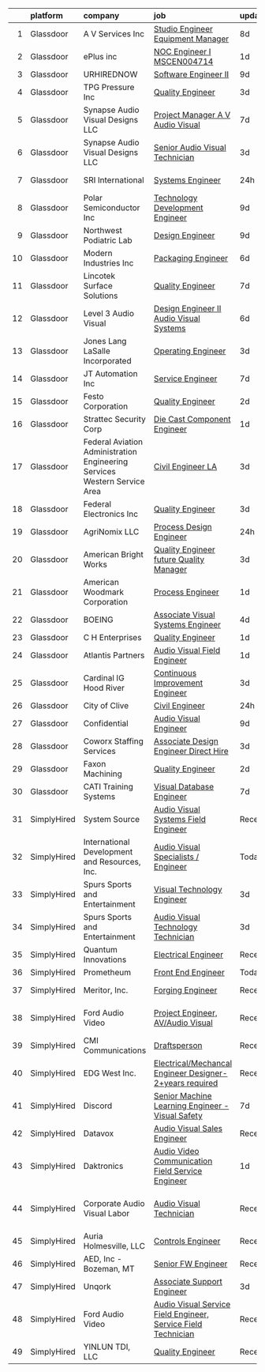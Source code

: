 

|    | platform    | company                                                                       | job                                                                                                                                                                                                                                                                                                                                                                                                                                                                                                                                                                                                                                                                                                                                                                                                                                                                                                                                                                                                                                                                                                                                                                                                                                                                                                                                                                                                                                  | update_time   | location                      |
|---:|:------------|:------------------------------------------------------------------------------|:-------------------------------------------------------------------------------------------------------------------------------------------------------------------------------------------------------------------------------------------------------------------------------------------------------------------------------------------------------------------------------------------------------------------------------------------------------------------------------------------------------------------------------------------------------------------------------------------------------------------------------------------------------------------------------------------------------------------------------------------------------------------------------------------------------------------------------------------------------------------------------------------------------------------------------------------------------------------------------------------------------------------------------------------------------------------------------------------------------------------------------------------------------------------------------------------------------------------------------------------------------------------------------------------------------------------------------------------------------------------------------------------------------------------------------------|:--------------|:------------------------------|
|  1 | Glassdoor   | A V Services Inc                                                              | [Studio Engineer Equipment Manager](https://www.glassdoor.com/partner/jobListing.htm?pos=129&ao=1110586&s=58&guid=00000182b4e820bfab405e38a58dbf89&src=GD_JOB_AD&t=SR&vt=w&ea=1&cs=1_8724ce7f&cb=1660892488348&jobListingId=1008064911930&cpc=10100C7693495614&jrtk=3-0-1gaqeg87fma7j801-1gaqeg884gagk800-fbe5a54e487c8eac--6NYlbfkN0D_KRozbKJx95I3LRYgbj09bqBDFeyQG4s8tCOB31p2DIxbIMiDrwfnv9ObUuzP3h0j_SP3zjDmZwHMaF8pPvxxdWncOVnGyE2dmFubkm9ZccFIOZDNkerGQbq6W2Wr6VyjRvKCpXhozGtzUiz1mCOzlmWz29PH5gN32alYUBZFeSVyXYDHLxvWx7kLPo7U3yWWj5vyM1BXRRXWW04UFH82gGG08f8XJonOIBNSutjSANQ9eDoKmmJEGPR2179v68Rn-ijdFpEKzs3FJvmLA2pS79cvOsttZX-W_bIKf3Ns47yWb0IFUveH4Ve8_0UzbXpfPZhW_SFAd3GsyYhkf_Jug9zjrINnr04YTHdofwpCVgWXH-FrdWpUr1jMQcfzhQ770001jcN_jRFuTNHHRz_-ToWwD0-VtsxoKxOTMCvjBPD4w6Aftrh4xuqMMJVT4TT5T_kxW9WYIWC2MQz1tpmHJeiNdaPUtj_js7-KAbplVikjPS3VaoZmQ9Y7fQdl8DAGigUCsXjRUNfC_1CcIf9z)                                                                                                                                                                                                                                                                                                                                                                                                                                                                                                                                         | 8d            | New York, NY                  |
|  2 | Glassdoor   | ePlus inc                                                                     | [NOC Engineer I   MSCEN004714](https://www.glassdoor.com/partner/jobListing.htm?pos=122&ao=1110586&s=58&guid=00000182b4e820bfab405e38a58dbf89&src=GD_JOB_AD&t=SR&vt=w&ea=1&cs=1_9fe44268&cb=1660892488348&jobListingId=1008076246503&cpc=C4A69CCDBB3B9599&jrtk=3-0-1gaqeg87fma7j801-1gaqeg884gagk800-fd98ddf9a8f1a63c--6NYlbfkN0B4q5ZfxtiYuHthRCrlNTaH3IgnRrb9iipLWN6eJD-7mZ_ik5fnnuNKhefJl6Hd363GjPDj_CEb3sEDGaoIJgy_z7r0lgoe4KsdFj0sQkxpDOOPmhqD-x9U-V-y4SmvquRwtMD220BNAkXz6HaFXBPoBR82CAxsj9nglIX60X3Ak_-_Z8djG--35hQ_NeoIvFnynmpMHPCWn5EWT10f33UhbONvoE_pcQ1H64rsMq_T-3guk-lYNvPIHm4zzNfi-fX8vUuovmL7M-62KKtRm4V5waduzFlvmM8hpDNUQcxxqBieqy7IjIg1HnUnu7KpxmK2NqveVt9-qMb8z5v67q-PyzuTiUefLzd4FmZu0pxDVj_-eNtFH8ItlIX1bWTqx7rYms8b098D_IIE6ncp4VX6crkEtKvH8XgzWFG_rEOZ1xZIR_s9tMeKcTkfuDdZ1zZMxvL1llUosBJ-RoSxwyisR45mf4XBgrxw1W0sjnxHs0ZQiV01SJNwmsbdGh7-GM8j-dHFwTsSkc6M4HLU_OORSjz4jNIdW3Y%3D)                                                                                                                                                                                                                                                                                                                                                                                                                                                                                                                                | 1d            | Remote                        |
|  3 | Glassdoor   | URHIREDNOW                                                                    | [Software Engineer II](https://www.glassdoor.com/partner/jobListing.htm?pos=107&ao=1110586&s=58&guid=00000182b4e820bfab405e38a58dbf89&src=GD_JOB_AD&t=SR&vt=w&ea=1&cs=1_e7e8f530&cb=1660892488346&jobListingId=1008063280627&cpc=D10975AEA81ACBCE&jrtk=3-0-1gaqeg87fma7j801-1gaqeg884gagk800-6fa7b9664b5ed798--6NYlbfkN0CdcVd3SDA1nO7RkKTAACmPV4xEt72Vls8LI2dqcgyOeK2nU-xXDuR12iGme0rWHcTjrGkaQ05RTif8ClA5JtGHiQhaWkGZqK-zaGbvSKcwcCMsYyw0hW1Wo235aNEHfe2FAvJ-fU54U3mHHtTQ1r5ORDYcZO4CI4ujmZ0E72ltJ-94Hz8eSRppeEP97RO4rGeagR1m_8WguL5U1fNPPjowOwYFQqS8eNzNU_IcHl09hns4kZ25FfFFWGOXM_w9nQzvES8MLoZPS_qqiJ6Xso-zsJkHYDpdfp0GXSiDIeqsXzTQd__rowxOsi_RlHKGYwPl9AiYBWfe9ohCn-ug5_eHG6jc9cPzSZhz69XcIP8txZ375hZZ5x4VbO8zQgroi9KpGImRCsbN6PN0UoT2s9jxU2Cn3JSyFLgQ_dYCyaOk7tm71eLxwRA1xNzodIYqZ3eOuJI8oOHdjvRMbTI2btPqWFQFqJuc_mNBQ6Ez7zPBMEBguWXPSimmp4M9wqZhqUy_6Dlj974TLQ%3D%3D)                                                                                                                                                                                                                                                                                                                                                                                                                                                                                                                                                          | 9d            | Franklin, TN                  |
|  4 | Glassdoor   | TPG Pressure Inc                                                              | [Quality Engineer](https://www.glassdoor.com/partner/jobListing.htm?pos=111&ao=1110586&s=58&guid=00000182b4e820bfab405e38a58dbf89&src=GD_JOB_AD&t=SR&vt=w&cs=1_afda68c6&cb=1660892488346&jobListingId=1008072507858&cpc=CAD87743A14A8386&jrtk=3-0-1gaqeg87fma7j801-1gaqeg884gagk800-8e08c27c2d058896--6NYlbfkN0AMxWXwlieGItZRIW2zbFeBbnVidas7pE2DpHsABYp7msUid8vxVN_A8QeLJt2YMoJ4IzowsG5RUnc4JBiYk_EzyWibBYa6-PE6mKgL_lqx7JWVRvscMmV8yR8F9UPHeKg0q_VCc3XcvLCTBlDngnhT2Hbkx40n85P0wS0TPHIujgL5okpiT8aoq_RPaAbpVBpcUXxx2ITwS4BOvAtkwN29F-M4sR_RSp9wYP5DS0DxSyFZ5hGR3hbWmNOyNtdGqJWearatIVEFhACPBcz3NzgHBSbc2amlhf9FlqNnl4dt-YaxX5GECVzawrv7k0CbXYpXZcz5wZcsI_-3n4KuX9Ck6woDR3GPB-Ji2mMVwUKcH0OSJGfmXLNJukM_sKuFRfphY_Dhn6NpRJBNEop_EdQOdCOFEmI2zMgFKb6AJST3XRUgFjo46m_nRfj8Oqj5xrQYpd_fK4U5nPheO9rY1G_b8Ty48MjIIL-UM76a1pqwwEYEx-OvB6HfVXskyhJCPgpaKrbD7syQ-w%3D%3D)                                                                                                                                                                                                                                                                                                                                                                                                                                                                                                                                                                   | 3d            | Sale Creek, TN                |
|  5 | Glassdoor   | Synapse Audio Visual Designs  LLC                                             | [Project Manager  A V  Audio Visual](https://www.glassdoor.com/partner/jobListing.htm?pos=119&ao=1110586&s=58&guid=00000182b4e820bfab405e38a58dbf89&src=GD_JOB_AD&t=SR&vt=w&ea=1&cs=1_c52974e0&cb=1660892488348&jobListingId=1008067013273&cpc=241359978B7FCDEB&jrtk=3-0-1gaqeg87fma7j801-1gaqeg884gagk800-08b45f194dc55a25--6NYlbfkN0BvVH7YRBn63ankjIftxuOxUaXFFTtHpTprNLzbOgfEaxRdVNZLRBDzZTn3y1b2Fjo_0ejJcKitNMRDtJcN5KsV02A0O0ljFQdwNrcz7D16OT1P9oPCZ5Qul8ov1_2AlkVzDAJ0yz_zD7WR5qpIcN5Bdy2eQJviH6WIPC9pNcVzKCx1M4bo-LAOLpJAT-SNijFwCTK_HhtSG8w2niL8fFfF-f2COyY3AzFQbyPm9tNhoFS5i6B9c5nfkmJ_6CR9xfRioXN49A3-vkQAjJ6oeHUEPGHyTQ0vFajD3wjx6m9vAffGsGjM3Y3jJRfu4TICFjk0h5wKpu0Gvqpecm3BkPF2hCsOgE6jXACQv6sQzT-sY_a0UVPDbGPONDqa3VkBpKIbj-Qo7HYFyZ6cMhYQ3bZ5MhbwTrn3DomqGX1pc6wq1ceKWiv23AsL0z5_1wgeyxKQWrFZbvwvYcglNhOSMAiVXXtWw3H5P4qR6dfcxYgPQONpat9RfNPXBBHOyj-wwZjO5u2QWQpJmw%3D%3D)                                                                                                                                                                                                                                                                                                                                                                                                                                                                                                                                            | 7d            | Paramus, NJ                   |
|  6 | Glassdoor   | Synapse Audio Visual Designs  LLC                                             | [Senior Audio Visual Technician](https://www.glassdoor.com/partner/jobListing.htm?pos=116&ao=1110586&s=58&guid=00000182b4e820bfab405e38a58dbf89&src=GD_JOB_AD&t=SR&vt=w&ea=1&cs=1_1e8c8b39&cb=1660892488347&jobListingId=1008071712989&cpc=FCED461B507F18C4&jrtk=3-0-1gaqeg87fma7j801-1gaqeg884gagk800-339679ee02cf3ed8--6NYlbfkN0CNayYzF1mBaI40OgT78t3Q2d9IxlwDzhsYR4HK7epYUYZQQ63_v0ZtjYH2GuJfKXErfIiK6j0viUB7sIS8xTLZ9J_9sWNQVP_P4UvTZBh2BSbuftf-y8LJ0VIZfPAOO5K6gT6PvaF9U3Xa4ZomYxiPkQHDzQFthGBnRqsQbQfoS812xuz4yCRHDAHyoo2KOYJ6Wi_oQYeq9M3rJmSzz7QQbEkYg2l20l_pHPeUgYsEE00IeE2hBisV4e5YSDlC_Iglr0hAqlyca-lOtPNjLLXDiJSkSFYl_VnUsnfPXaBqMTxGxHpDLAhKzrJfoLLGEPATsQDdFvNC9Iy1oZ5p0h-XWWzVmw6kLjVqg4i5TeWOjFsiKJzXF-XnsQ0BgXS5ljyk_qdS5ih-V6aCJUOPv3pzVt4TnuhkqVZm8dJqwBi8WUGuaR2K2Kbfc_wCUwwLtM2qIXHey6UfKcxEmbmmAn51g-5VWrLzzp2lSGGF6oUBjqMq-o4Pvycl0gx9vQ5-HygiPRGT8Ieo8A%3D%3D)                                                                                                                                                                                                                                                                                                                                                                                                                                                                                                                                                | 3d            | Paramus, NJ                   |
|  7 | Glassdoor   | SRI International                                                             | [Systems Engineer](https://www.glassdoor.com/partner/jobListing.htm?pos=121&ao=1110586&s=58&guid=00000182b4e820bfab405e38a58dbf89&src=GD_JOB_AD&t=SR&vt=w&ea=1&cs=1_126ac054&cb=1660892488348&jobListingId=1008078899541&cpc=A30768B7258D0A01&jrtk=3-0-1gaqeg87fma7j801-1gaqeg884gagk800-de527a96fd6abc40--6NYlbfkN0CkuyCN-T9irRPukZ48N-5zsd4FB6IpYvyP4Eic0f_9eJIl9-wisr82SJOT9aBNkvfjrzphh5OxL-wUKNLqqVhY8HD8xXEYvrgbkvjsPYbYY-LuVk8t_Ot2Yio1QehzQvbuP4cGhtY4daCf7wnSiQ1F_ZDyOxDTgLkcy7ZOY5I6s85uIkVcjMh9qz8Estkf8S0ORaHHS2HeukANk6K3z_JKKcUuzU9GPH1y05ZbWPtaxX5em5b8q0EcArPouEiG-DizDZUUWiNom3s16YeuouBinglk8S2s2Hr4jyidOAjbZzHF9m8KLQI1-lHGmKbEA1xY29p0lFusMwBdn0ephKCU2Bp7Bv-mtNEiDOLOijbagbz6Nn47vUkAke2hO_evT2VUULA5dKzrMNuedmTO91aJVYYtDGvHHqVMhki6VnditzvdIAJ4IqgxvvHrQELQKO1l0M7nBm6_-ypih0cepgfs1aRPp4EqGLY4eYdYki7Z5a71T4F2VWwJcK4QocVRiEedZHf7CGnkRQ%3D%3D)                                                                                                                                                                                                                                                                                                                                                                                                                                                                                                                                                              | 24h           | Lexington Park, MD            |
|  8 | Glassdoor   | Polar Semiconductor Inc                                                       | [Technology Development Engineer](https://www.glassdoor.com/partner/jobListing.htm?pos=104&ao=1110586&s=58&guid=00000182b4e820bfab405e38a58dbf89&src=GD_JOB_AD&t=SR&vt=w&ea=1&cs=1_0a7d85a7&cb=1660892488345&jobListingId=1008063284182&cpc=66508034EDD7BE3F&jrtk=3-0-1gaqeg87fma7j801-1gaqeg884gagk800-4764e84d6c8fc45c--6NYlbfkN0Bo_CM2a8GgFIiw_-9fb5ug3xmG_MFCzpxBl7ntROtVZY8vaamdbhFs8s_OjFfABIFhZuL5qVjFal-sQO8su-4itgm9Kd52jzLdimVipxEJMh2c-KX-5UXpk15APe1qggQCR4jP3_PC-PUfMVbZy1VDhkmSagC2nxRDHVH6E0xr9qPZFVk9geIkFwadu1ZJRN7bWknd91FBOlSs6semfoxCFhgin7RJFC0yqGTteDqWKJ8F15N0gi3eAqRBc-zxvfkeKOsuk_zr0BLXJfyfGwowdNbRRNLYRy-t2KzxzKG5O1tgrGvbMtbsI7UntF4eke-KKuhJQIaSzYJDTNEmeItyaIJXJYGgJtHFgkGNW0IzAY_QlSsxgBjMUSh1k_IBXOfrcwAz9N2ruMhtYvsrZh43DcCt9Qtd7_aLc-K0R-8Abp5HTiVT4meLrey8Wybb8yltGNQ4GDvylpU0rv2v4wCMLXcykSwQgKXIPZz-8WMr55WXDYw6dRVLzjX_p0yDa2zna18EYgmtbO4kVl8HUknMe6Y5jLmvNBM%3D)                                                                                                                                                                                                                                                                                                                                                                                                                                                                                                                             | 9d            | Minneapolis, MN               |
|  9 | Glassdoor   | Northwest Podiatric Lab                                                       | [Design Engineer](https://www.glassdoor.com/partner/jobListing.htm?pos=106&ao=1110586&s=58&guid=00000182b4e820bfab405e38a58dbf89&src=GD_JOB_AD&t=SR&vt=w&ea=1&cs=1_d95ef7b3&cb=1660892488345&jobListingId=1008063443046&cpc=9EC17A4D95E4A780&jrtk=3-0-1gaqeg87fma7j801-1gaqeg884gagk800-04362814754dee88--6NYlbfkN0Cp_WSJKd_Pz82imZmURPbhd3kYBsiZi4lpMLOH6vOlLAKJpnSowWtv0FvHIkn61Iq-8AIft9n9JLCAHMQUEl05kWPBNzwz54vKYAMrIFOAGUHFY1K7VixrgJgSiugtizU-qkR66TQ9IDF7h601bULaw2bC8DRarYl39owkoA49gDIgsonC4Mc5NVgAF5gKlCS9DduvNy7YIPPgMYzoChNwbKhbjGXFDfTQoOnxSp96YyvEmWto2wSVYyZ7DA5NZ6c4Q_gGiCxJays4iGMkHGydQfgatkz4imXroBvq-NZd6DcL6WIcUKAkArqMEm9nV2AKWjJiL_Z2YrPBvnrtYGn3Pv03IWDRUKEuzbOwm5iiYutaa4cfmEKsqcNroDyGxfXZKyzYTyXrNXckKwY7yoYb4OtYrKQXIKZh0JfzBDKLsMLTXWisp3yEMJMzQuSOFs5Yv6DcmYOFC3YTZUjYMc5jmSBTlXbKY5pn-m5ojujoLRemlK7_7KNB8zhX0YGKcaQ%3D)                                                                                                                                                                                                                                                                                                                                                                                                                                                                                                                                                                             | 9d            | Blaine, WA                    |
| 10 | Glassdoor   | Modern Industries Inc                                                         | [Packaging Engineer](https://www.glassdoor.com/partner/jobListing.htm?pos=124&ao=1110586&s=58&guid=00000182b4e820bfab405e38a58dbf89&src=GD_JOB_AD&t=SR&vt=w&ea=1&cs=1_08528f9c&cb=1660892488348&jobListingId=1008068659077&cpc=0FDC0B3BE6F17F6B&jrtk=3-0-1gaqeg87fma7j801-1gaqeg884gagk800-624b5f5e6e1bf73c--6NYlbfkN0Bi-g4OEguhQEx4pjzkmulzkFDPdVMQm6g82nLRMcVRUMnZUr0y5XvhwFIX3LOHuZ_ZrA6GfNpjWx_q_rR7In49I96tZK4KFyvHvO8fbafpV9WA700LVEnUIgq4yjBbL0l3jIqDNYL0SC0rZ3uYa7muQ9RXhcAP2KAi9zd9F1nC3TCOvih8Y0e7Peh1oC04KFnj7ii-vcMfyzrwDl_cgGh5a9zDtxCoqy8xP2I9vzhU1rtfNxWCGIAPliSazeQSIABLbBS0yG7pwn645ijEOINZzz3r-g1TfVecJtFyE4wwN8aCDhbGxya7P0ESHZUP6YswfENPw4gdkkpFu3qOjEcfXLMvZqFuv5Yl2YRRH4ZXmHhXiO7gBhhGci1OhTS1WiPgNjTr9PL0TPP4k4NLpKY5EtUgyQTBaqj6Y_Mrq7DRFNjZokDfZbF7sKNCDjuAwwKZ8YUlRoVqstJgGMwJAF8pOSpJJddS3LOS4DrSKUVB7h1duwld76sRI3Yk38G-_OY%3D)                                                                                                                                                                                                                                                                                                                                                                                                                                                                                                                                                                          | 6d            | Tempe, AZ                     |
| 11 | Glassdoor   | Lincotek Surface Solutions                                                    | [Quality Engineer](https://www.glassdoor.com/partner/jobListing.htm?pos=114&ao=1110586&s=58&guid=00000182b4e820bfab405e38a58dbf89&src=GD_JOB_AD&t=SR&vt=w&ea=1&cs=1_9e5d25b9&cb=1660892488347&jobListingId=1008066826821&cpc=00FABF34592715B2&jrtk=3-0-1gaqeg87fma7j801-1gaqeg884gagk800-fc6a9b0c8365a897--6NYlbfkN0AZiaPZyccuKjlre0e0RaBFeO48J0QExrO5hcuLctOVaPe6Glnh5giS9sKYnVrGkRD3myql3Uzd4aamXfZCzWG8_worh7-PVomdrJBlQqRG85s0s1KwsklJHrjG6aqxzsMugFYPPiJvZbpXo83h1abJb8xR6eAD5iK5wfI6yn9hYh6oYoUR6EiQIx_VwXf51JYlwt2P0f2IoJEamaFWxB8VniHgbqoyYDusSvy_TXDyyeu_rR1v1SEJrF4prtajoc3LP-zyOhfMxHIYKPlMZumgfyXYJDbMMR3t8VeDf3uQh-Xej2JDvP2uo4ertYNYRUr1RFy-hj9vSrtfV6wMDHAW6svSwWb7za0xRHNHVPXL5nrMs-gtlwCFif0Daetowty0a8q9YJJE6VEu1bv4Sc02DtH9I6gkZjUP85bV9BuxqpjhiSMgYb7j_hSPJnut71JMY5WfPvXIMDLcW39VPVHOYDr6zgBcX8wc7syszP2974iabLeiR53dfpAx1r-8o-M%3D)                                                                                                                                                                                                                                                                                                                                                                                                                                                                                                                                                                            | 7d            | Hickory, NC                   |
| 12 | Glassdoor   | Level 3 Audio Visual                                                          | [Design Engineer II   Audio Visual Systems](https://www.glassdoor.com/partner/jobListing.htm?pos=115&ao=1110586&s=58&guid=00000182b4e820bfab405e38a58dbf89&src=GD_JOB_AD&t=SR&vt=w&ea=1&cs=1_f76bd3a4&cb=1660892488347&jobListingId=1008069047208&cpc=3048954C0A0E4D25&jrtk=3-0-1gaqeg87fma7j801-1gaqeg884gagk800-781ca349ad2a9f73--6NYlbfkN0AW7tBwzAAiykav2DBQ48JMifWGqgFaehQWNyOlPVTGHZlzHOvRejY1O4b2ElWucUqx83Isvg56U3tAhaAPZm9n73UZvz0FtN3UR_8x7aPqQNameQQb20zWpfT11O2b8gBY7nzEca7afl2UDKABExua-WRLcxA0Qyu7FpXT21kNXTpQbeel8kJB642j7JkaAZjir4w2zQGgWb1UfxhXgof-MCQefVZ1Z39RU7KK1dWAE9Ef0a6iAHHJ5x5UWxDt4isabFehvEfweLtLknEuIxOFxF33qshBxhmy_ziWvMGipem3TVWh_2DRoCF4iXntPn4WxNV2N97uqzKkp88FEtf-4s0fkTOKgWajVC-x7hO6-m7_N8ewgdIoSyO1GYuCgrUe82MhwvzisJIX9QDyEJnXWsGwzkInyZn6GoBNKFFvFu2qjh0bLZxlDGc7rrDDaL6fymhm7x6U35Nthw3RsKWZJiaZEiXf2HqKep8f1E_ZYgoWp-7WSAejvbQO9CnetDk1h7vXLU9a6Yf6SffDI-OziRQj-bYfKcA%3D)                                                                                                                                                                                                                                                                                                                                                                                                                                                                                                                   | 6d            | Remote                        |
| 13 | Glassdoor   | Jones Lang LaSalle Incorporated                                               | [Operating Engineer](https://www.glassdoor.com/partner/jobListing.htm?pos=127&ao=1110586&s=58&guid=00000182b4e820bfab405e38a58dbf89&src=GD_JOB_AD&t=SR&vt=w&cs=1_92c16f34&cb=1660892488348&jobListingId=1008072063980&cpc=0F2A8D282FF2E7FC&jrtk=3-0-1gaqeg87fma7j801-1gaqeg884gagk800-65c89e8c7ae5b90b--6NYlbfkN0AF8RKiPy0n1W7-MzpTVGUZa5Fm3o5kmDd1cU_J0wibwfPLiIsSXlJV7Or-Mm-62aZDaZrYj9ILZVeiBsEQ8p37vuLdKWNrA2OYriA7xUWhOHx8M-i9xft-smZwBxr_GZ-1mEci3xweotdF7xJuu8YgRI4dssmDlTve9eOhz0tcCKOWjOudcjnM-cfYjanTHSFOekaHTuWQUe8W_P785VUw3rPs_IQgmHxwzjExn0NVBwZtd17Rn8rsNA2AMOqiFO-bTWPEbmnj_jlRwiKdMXF9nl0dxie4xWFAwPLloyxezTdZsfyws0Zsq-JBuVI3SXK68GmYuhGgcsm9tYrODfxEPSx3PxbUgnQl83Yl9pOS_fiNMoLe-tuf3QLT0rE4rZgj8OXqU9sKg9d6jrPtmooHPYQkg-SLgXPa_87UFyj9U20K4WEqdPvsGnV8sw9ouaoetAL-Kevi0LKdOf8X07MEOTHkfEUQoNmwcPAQNyim2FDN7jDpKFSGODlYRzKBcr4%3D)                                                                                                                                                                                                                                                                                                                                                                                                                                                                                                                                                                               | 3d            | Salt Lake City, UT            |
| 14 | Glassdoor   | JT Automation Inc                                                             | [Service Engineer](https://www.glassdoor.com/partner/jobListing.htm?pos=108&ao=1110586&s=58&guid=00000182b4e820bfab405e38a58dbf89&src=GD_JOB_AD&t=SR&vt=w&ea=1&cs=1_8d78c3b1&cb=1660892488346&jobListingId=1008067312936&cpc=7ECF4D8B6A480CA4&jrtk=3-0-1gaqeg87fma7j801-1gaqeg884gagk800-22fd529c63251e57--6NYlbfkN0DxhW41-ceB2cimtfROFORvmhD80qO43iP85BvAwibNKmDx_iHVbM1WQyQ0MWpl0onKbRF7DTo7TPSNOaODp9vpWWip1Gf07MEe8tWX7DaAo4NyY5QJdacNOg-aHwkT4PDHl7pPtnGxjjszC7jjHtoP_7QvSyhwDAv8bJMcBXdkZMuKZtdLE6jFiB1zbr5__tdE_xgfto7R_FDum6wCVANEiS-ipuMIjaKigr3alx2HgfJmqIUPp9d2bzHwYkhO5VCvzIXlhmWGn--9sST-We88kvftzTnFx7FAyUwgSEuS3YVrHmCV2WEyK7amRlTTv88ko1kEKXNxC8koDh8Iu0mn1mzqpCQqOQzs5baFT5NpkCnDMYlXmQjUTfplDmiT_g2tXhaxeV-MyQo5lGEQrgsprmp3i-nYEbWse45Ko78ZPq77BYH312JUr51AmQVGlypAfYjjtx-yrOSM2hy1o7VLErTIlf7Ov-mgp4RHoJuQRobNi1B7ihCk4HW8tRQNE4Hcal2pIUiOhw%3D%3D)                                                                                                                                                                                                                                                                                                                                                                                                                                                                                                                                                              | 7d            | East Granby, CT               |
| 15 | Glassdoor   | Festo Corporation                                                             | [Quality Engineer](https://www.glassdoor.com/partner/jobListing.htm?pos=117&ao=1110586&s=58&guid=00000182b4e820bfab405e38a58dbf89&src=GD_JOB_AD&t=SR&vt=w&ea=1&cs=1_15fbfe2a&cb=1660892488347&jobListingId=1008074902314&cpc=3F1CFC387BF86D6F&jrtk=3-0-1gaqeg87fma7j801-1gaqeg884gagk800-2325ece01744f803--6NYlbfkN0CPDdtPpl5K3nEl803mTzIoVFfZJLZHB71ijjJAfcgDTkNFr3FAl4JY__VLD3W-AZz7AONU955vLPNPFJ1ibraEz7Zj4IQdfcIuYR6nM5DoqYc179pPpj_niAHmfCQhqCA4e7eFn87XS7MQGphL3w-EcHfHncyir2YExDEwokBGo5PRd8qVnjgNcxsFmZwX7XUM-yl3wqd5VcEfaGAHV3QBzpfNJFIdQMcNIkZgX8Y-RNx4VIF64cC_WmSJYri-9jpQSRxSjvDKEa-cYa7xjfT3aumsHxccOcbaDnhY0qVR1-FJA6aKScOEx129BtWDbhASiKw9DUOpMCeDooH7AWYmc7qmBZiOgK6C3_3kPPD5YXV91buigAE3W-hs8gOqjtriSlXnF-lWJKOLT5V3TjBPlBY7uksPWRIcADQ9Io-RygC1rix22U3mUPUyvBcQV2L8t_R43iuri8F46GvsUzQobbT_4WxPzFcTEeT4BN27mcimndjL3teAKO9tayP-Ciw%3D)                                                                                                                                                                                                                                                                                                                                                                                                                                                                                                                                                                            | 2d            | Mason, OH                     |
| 16 | Glassdoor   | Strattec Security Corp                                                        | [Die Cast Component Engineer](https://www.glassdoor.com/partner/jobListing.htm?pos=103&ao=1110586&s=58&guid=00000182b4e820bfab405e38a58dbf89&src=GD_JOB_AD&t=SR&vt=w&cs=1_5010dbc6&cb=1660892488345&jobListingId=1008076720333&cpc=A70872F70D36CCCB&jrtk=3-0-1gaqeg87fma7j801-1gaqeg884gagk800-a1077e61b9ca1e8c--6NYlbfkN0Bpg5M9mZyM26d59-GXiP7DJhNLXR6a4-qmsbjvoSu45INWT6CIy6JHlxvN9yrxdTZWGzdxY7K6ti1h2NYKp8x4ZE7QSoRc-04yW7UzIWonsIUC8lb2PHiNXruFZejL-fvHcpZZpjWDRJtGpVjcgiqOp9UXWd8tZJ66JIFR4mylMkLyZpkxe_mrSzQ8U2yFcIKPlLAzKfkcSo0ZziiOCFd-cE8xW7ABsYTVK6-oFNxZE5U3r7WTQN8Lpm_zDXhg88S0uGW4TUMMVrTwhz2ZpU3K1n_QD2YapMh4B-LxdcQTb7HI-1nqREMFyaEguU8ezhkW2judN6ZCkmwouaLurhEdhG3uWYQxPw1pKMqlYQSxVYkWBgopxzZaEndHrhWqcpCfN2PyVgfOOQysOmZMQBh7J2pugRXOtAsvB31Sh2eQmeQRDD6kq6ynzxoky_B7foGceOeajoHTxcggKlOE4Kn5f5SXJX9KaaIN3lkvgwhYfQ%3D%3D)                                                                                                                                                                                                                                                                                                                                                                                                                                                                                                                                                                                        | 1d            | Milwaukee, WI                 |
| 17 | Glassdoor   | Federal Aviation Administration   Engineering Services   Western Service Area | [Civil Engineer   LA](https://www.glassdoor.com/partner/jobListing.htm?pos=118&ao=1110586&s=58&guid=00000182b4e820bfab405e38a58dbf89&src=GD_JOB_AD&t=SR&vt=w&ea=1&cs=1_0bb83c38&cb=1660892488347&jobListingId=1008072075909&cpc=7B914D47B0B0E7B2&jrtk=3-0-1gaqeg87fma7j801-1gaqeg884gagk800-0f0022b386903adb--6NYlbfkN0Cf4QMp5QnA7vLQX9DgKp4yYzFEcwsJKzQU3XxC6wNHIs8GB8OMixY-2zAXY37XROja5HD53f7LfsvDDRgN_xJWq6xbk-DrYeeewd7KBVF_7E6zN8rrawB0WqC_Sb-nCyzdoxCLW5fkcoxQnWquu_iTcnw8FsonEx_wohtb8h9-DRMCm-128R2lQTAbByZvcncFkL1SzEfCSdSQdqgZbgPT7a15w2wOvn54WUJ8ZV9oKzqHAZiEqgvibOZWsO3PJ0rl2tpINXckvPuZmXX4aNy4XTZ1FlMEyWE3BzZVxhP2xan8cBQEbP_KVM_q3oSSTy_525OzQKXNh6SVMbq3J2_kzV0GcIlWuCk3gKx3qvzVo58aL7Z64cbDe3wIyYxC4tn7j8jPipFF-kgCLm4Hscxx4OLPoGEi1I_CVXY7o6iA5XO_RTYAUnWwHDwRg5cyqcSTnEf7qDwaYalZdc8bShaq-C89QHYh2g92X4GyuRmqbcxBJRRqjx2LJ_h9ZLv7nhX2q5KuOWiWag%3D%3D)                                                                                                                                                                                                                                                                                                                                                                                                                                                                                                                                                           | 3d            | El Segundo, CA                |
| 18 | Glassdoor   | Federal Electronics Inc                                                       | [Quality Engineer](https://www.glassdoor.com/partner/jobListing.htm?pos=110&ao=1110586&s=58&guid=00000182b4e820bfab405e38a58dbf89&src=GD_JOB_AD&t=SR&vt=w&ea=1&cs=1_03b2761b&cb=1660892488346&jobListingId=1008072019310&cpc=E9F6AC5D3127F5AC&jrtk=3-0-1gaqeg87fma7j801-1gaqeg884gagk800-99189bd1fc326a27--6NYlbfkN0Bv3BuL00Aja02zm0NlI7plnb7xiM5-KTG_Rv5MJh2SO4sJOff6u-G1iBRgjuTWpvTIf-nYzudRdG9s5oz6Y4uZGfn8RYQT-xnzMQ4WSzRt_PoqMzPu480FFubOALvAMNVhqlrc7BB1ZkAzVl0d0ZtfNBimw5yV6VxAhVCUu90sJsuITQnM55iLlrdQTGYxg9vW2IJZ8m3Pd0lVc4kIt3eS5bkUD6nQ4IXT2TyyG81G2-aSrGUwPgVJOuPVoeDGbCGeIUhR0Un1iNoFSM92dZqcg6aHS_4EtTHQlYZF2_4Pji28VnbMpyvGJeU3NyeJ_P4ySv2mi3rFsXoWlBNCik-et9XIzZ15mCzE1ln5CKPk3X3CFlVwrWSt9I4AUWFE-D7-7hI3p33IJ7pPSA9xRpl4vjS4q10V141dtoCb1m2Wq2bcVonK99mF7BhxDT9XLda5-KFHuMcyr11exvBEyObpZXkQKayub8g1-5771D9Pc1gqETavETYDf2JES4YCIj8tNKCFD79ri1_xYs7HbrH6)                                                                                                                                                                                                                                                                                                                                                                                                                                                                                                                                                          | 3d            | Cranston, RI                  |
| 19 | Glassdoor   | AgriNomix LLC                                                                 | [Process Design Engineer](https://www.glassdoor.com/partner/jobListing.htm?pos=101&ao=1110586&s=58&guid=00000182b4e820bfab405e38a58dbf89&src=GD_JOB_AD&t=SR&vt=w&cs=1_47394261&cb=1660892488344&jobListingId=1008078808401&cpc=B944CF1099DFD538&jrtk=3-0-1gaqeg87fma7j801-1gaqeg884gagk800-61b765da1d0de3c2--6NYlbfkN0BbfS3q6rmzyQ7giGsy1ev7cLtp_7B-0FTWWy1vTTGPGcJI6RKdTJC3s9Lx4Ysm-aEqjB1HyHIZd1bzU4Io_hA_t7RIZkR5LveTetkC4s4TFREHRH7zrJQ5c5AOS53k4VdD8cO00m8kkTSrfv2KOG07JNkC8hQDojR6ciU-7RmCSvkF2ysM9QKTIQqz2-AAU_tma0143E987J5JMvXNRhPvIwWOqGsAOZoyAEaxjYgpbKE8JrGB8B_TvlFqppWUaZuGOLf08793xlEpth0YiTc-2HoATNRjQXNLiSsvoHsA06t_xOg-wfOEGXkbXnJw8R2f0hOHvxAceWVi0UQnmSmvinvieyYlDV6vY4QsHp3bD57jjg44d-EbA1N_gJR_QHdM1E1ewJoyY--5lLHKNwMrBoiduTqnPugiifz85achc0yc7nU-bkYdapmwUYNA6BApmvX3V57ZKVyaB5CTXfABZppk07oqB_kYynzGzPWPlfz9DpXSvUcqHKBi3NcLBPjjkTqm1grl8ehTLcqW500lfVdxfO9sH9RbeuAJ9eYwsU-5STIAux1LjHuwjN8Dm_u-vmzvTn1AJyX-KQKmUDPiutCXz0zuZDzhLbfC3ga1lgqquXAvI0o8pqacgLeU9x8epDm_g5j8j0OZEq71nMjR1KN_wzO-Ht2Raxybprbg8P4JcPzYamq9)                                                                                                                                                                                                                                                                                                                                                                                        | 24h           | Remote                        |
| 20 | Glassdoor   | American Bright Works                                                         | [Quality Engineer  future Quality Manager](https://www.glassdoor.com/partner/jobListing.htm?pos=113&ao=1110586&s=58&guid=00000182b4e820bfab405e38a58dbf89&src=GD_JOB_AD&t=SR&vt=w&ea=1&cs=1_1a2b21a0&cb=1660892488347&jobListingId=1008071746752&cpc=84F6272240D5A0B4&jrtk=3-0-1gaqeg87fma7j801-1gaqeg884gagk800-3d80742f06d796d4--6NYlbfkN0AK4erm9FiBTUtKbitVt1-RDys1DJn-sRNcUXjOBlTVwy9CI-geJptGnEV6Zb9jIg4JPQJvKZi2GooKyrlWq6ZM7SSLc1N21Qy9Z8kjaskZPNLFftLLgPCH230XG1n7ce5U5E9avoLZXqq6OOSqGD2d_wdlk_jZp_V_5O3Foggiv7BZERwWb0e7hf4GNghJWqqPKB6iM5GPM1H57tZxAb3034XQW1z682D9xYZ8xf-aMAkRzBOddp4kSUd-2fh0CDLEH23cJ9B6nYNi1SVUa2GQ5JHYn5uRzltM1dzRC66U4ONwjs7VLfpYWhAU22wHieo4ynX231f2F55E7nQuTHNyuq1NuIlw7bVWQmQkmtgFOZ3DaEOanHuPdvrkpaqY8poJ-eC7VUBYIvt8lLOHNWUAlNiMlxdUueRPMR6zdBR7JgNSa6Ehq-WBwYh7GvdNC6UDkqmqZhCv91Cs6e7pKXbLUz32BcuwgYcCpUVwkkLjQ8fxL9EL1EnvwuICnr1HsM-_mJcrLEV8nQ%3D%3D)                                                                                                                                                                                                                                                                                                                                                                                                                                                                                                                                      | 3d            | Minneapolis, MN               |
| 21 | Glassdoor   | American Woodmark Corporation                                                 | [Process Engineer](https://www.glassdoor.com/partner/jobListing.htm?pos=109&ao=1110586&s=58&guid=00000182b4e820bfab405e38a58dbf89&src=GD_JOB_AD&t=SR&vt=w&cs=1_a2a2a3ef&cb=1660892488345&jobListingId=1008076682857&cpc=70781223E8E5C7E8&jrtk=3-0-1gaqeg87fma7j801-1gaqeg884gagk800-2042bf3119bab7ce--6NYlbfkN0AxinIe1zPNoH3VKXNevsq2mMKYSjx4RpB6O0rvszMCuiPmVxyJgClQd9mZvrZDaSpKW-z0ZUgvt7LBHSGlQ0Gt5IhRcn9H4CmaNyn7QZpf901iUQ4kGvIjsG1selqK7memkT-RZ7q_SSGbJzFEu8s0tsUZS5UC20aJh14b8rlZFtN0TwtVG5TcQDnkxm28LoteHHwhmYV6Cnk6jHPnICoYVjJdfIHPlZ4_hPSOPGjCAMDahjHBlAlRpsgXhKP9rP03GsljhXUdjKnZdUm5FFULZFmDqVEUEKZZ3YCyq5fyr3gcbS_Ue5PZnf0pLKjjdL9TAmDMKZxF1B-MTkD-lYx1ub7x1rF3xsVuFVdaI1AiprheXBPJfovGvVHiSO7vaKBZEzWKl70vdIjccX_KU7MzoNsbL25tvUwa_tCAWVYP-Hht8xXnN6dXhpoiVIrLAwLJInlbHS4VCQxymUfzWjtT2ObTHN_TJqJkbNOTZMXRAuqp6XI8XQnTeoNLo3rUKSgBxNzi9ciRsijwSMMLkJOxKVC-9qdtUi31VnldHEZWVa2GzZZbwOyH)                                                                                                                                                                                                                                                                                                                                                                                                                                                                                                                               | 1d            | Riverside, CA                 |
| 22 | Glassdoor   | BOEING                                                                        | [Associate Visual Systems Engineer](https://www.glassdoor.com/partner/jobListing.htm?pos=126&ao=1110586&s=58&guid=00000182b4e820bfab405e38a58dbf89&src=GD_JOB_AD&t=SR&vt=w&cs=1_f88cd14d&cb=1660892488348&jobListingId=1008070805448&cpc=4B4B39186BDA197B&jrtk=3-0-1gaqeg87fma7j801-1gaqeg884gagk800-f8501946b4955a9d--6NYlbfkN0BddK4H-tsabPiX3BvkwhvbvP4OkLNzlRX6egXJy9Hb11ERhvpR4KXHN3-YJ1CHJCJr8Z9tx7Ze6U3WGdMnK_hcZ7hKNMSrrEK6BfXc7UhpMqG2CYL0RkJN3F1B7vZE_jluPs17POy8bYt6HOjTMt315paAZMQ0ZmWSrsnjZxpRMCJlbTd-jqHC5iJH5zDJhoW9GGRcCx8VX-1knhI9dJrK6-9Q5rVzVmrX0Mk5FbkRH_8oVTjmTf7j0lWB95fvRkIr4AdBti2u1Wp4wXCd_ajqvHw4jsP8qICrWprjIvfk6x3XSILu3PpMKOsOK1p6ixSAotoLTguu39qlyjS2nu2Dl2yOBKr2XBPlE1ZN-waS5YNbUOU5g2di5smqFgrn--eAptmralihPra2vRBZRb1AOlsYX9dbkT2qGouAhFEPteSyTXEq9BwwyVOVGH63J1Y%3D)                                                                                                                                                                                                                                                                                                                                                                                                                                                                                                                                                                                                                                | 4d            | Hazelwood, MO                 |
| 23 | Glassdoor   | C H Enterprises                                                               | [Quality Engineer](https://www.glassdoor.com/partner/jobListing.htm?pos=128&ao=1110586&s=58&guid=00000182b4e820bfab405e38a58dbf89&src=GD_JOB_AD&t=SR&vt=w&ea=1&cs=1_e75db403&cb=1660892488348&jobListingId=1008077066263&cpc=A8EA696C92E7776B&jrtk=3-0-1gaqeg87fma7j801-1gaqeg884gagk800-cae026254095e138--6NYlbfkN0DjxNqvh9YBmne7C3qD5TOFZ0RQ6fKTLI2v0trEpSbDKJtAZ0oTjoZI30XoZ1WlRlDTliFUk543P2-lVJYanREc3KmX_Zls7wu-pZ0_XsWd4gTf0e3Dkf3_21nMRZmXVqgiH4QDmUvt4aAtaCIbk4IXeBrmdx-cXEj8abIvVnzRvr9P_6XabhL_b-PYl7-u2R9foRnU1k-jY_UJ6dlDGwcTdOYcaR3nchK65OGzDdKZ2bn35jEGtq1m26NBiGyIG1afy6U_UNITrON_4jlRtJY4aKUZmzIifjrIne11iUirnpfGVPOF8f7AZdVuvAWUl0exl-UI3UUoOZcy-ovdMjijyA0yuJgO6Ock7CdWrepDqY8F4npv5TSLuQroPHVk7kAexQbF2DYrmKlGUqPMKbxCW0LcWTCxB8G6rPdRSsixorCKnrH5v6GkAUdGiRmRjbpWB8TVNFdfPa72bwNZoIWndzVJCaJMujK1sVLBYZiLuNGhfYKqTluhZUnpFuOyRoZUSU_8Eqh9mBOqmapXpoSl)                                                                                                                                                                                                                                                                                                                                                                                                                                                                                                                                                          | 1d            | Fremont, CA                   |
| 24 | Glassdoor   | Atlantis Partners                                                             | [Audio Visual Field Engineer](https://www.glassdoor.com/partner/jobListing.htm?pos=130&ao=1110586&s=58&guid=00000182b4e820bfab405e38a58dbf89&src=GD_JOB_AD&t=SR&vt=w&ea=1&cs=1_8225307c&cb=1660892488348&jobListingId=1008076133286&cpc=8A48E7D5890B96AC&jrtk=3-0-1gaqeg87fma7j801-1gaqeg884gagk800-66bd1b950bc82aa1--6NYlbfkN0Bzkuy17zoNwKMVjyusHhR7JNYo3SmelKzW8jp1Pa4Tk1PVhh3t18es5mok8nTCgR9oqDq1_fqJgyI2-HscKrYQJz36WiHNWTmDTjOlR_3zZbbuP4x6xZHL6U5Le1fYnswWIl0NLTuT1D2fjJ_OvuMCvMTiHGsjPz4m_4J4AHsn9K0-hp4Pt_khlH8rH_s5DPzmhsWzJ73k7qGnAv_giyGIh7cay3WXpapaS6fpOrpAGd7w7eIpt6Yx7ivnhXM4KHVVKE-8Pgdu08QPcRZBI2oFbRQqfMLict1AJK_V8Zy97ZE_5RVnZ6kvGZlMbBQ5_I9Wz-nAeDQAGansDAWq18zjp-IX_5_1ocKlm8bAb5tRiEJNZtGBctmPV_xRnW-NxD31qKyZ3EJab3qVUUOBuNtNGURDM-oTJZJgsU3Liv0tLhYC5TVfou4xMGQ4RWTX7EfllQETAs0kVyFF_Op7tvNcNNH0bt4OoaF59VH20dupyHL4tQmqjzeqOTsaT-xnqnW_Z85J4Ng_Gw%3D%3D)                                                                                                                                                                                                                                                                                                                                                                                                                                                                                                                                                   | 1d            | New York, NY                  |
| 25 | Glassdoor   | Cardinal IG Hood River                                                        | [Continuous Improvement Engineer](https://www.glassdoor.com/partner/jobListing.htm?pos=123&ao=1110586&s=58&guid=00000182b4e820bfab405e38a58dbf89&src=GD_JOB_AD&t=SR&vt=w&ea=1&cs=1_82e68b51&cb=1660892488348&jobListingId=1008072447016&cpc=8454459131F57D30&jrtk=3-0-1gaqeg87fma7j801-1gaqeg884gagk800-97adbacbdfde5c89--6NYlbfkN0B4k1WAtu3-Uv9cujZCtWfeH82mBugEoOESgBhe7AAu5YDQ8ItXDMDSENgg8Q_D83tjtfyr0mpdlRK7hIRY_9w6Cks_UEYt6Y1m3lIItjndsA791haQ7tkW65ukChP4iMOBSXWeforOl1a8QJz2YK7wS2I5pvAUgrZAP4Fsm3ZpyK__lpJJc0pBQABbnR8EQ3o17QJjbe5Ic4KSoaWNMvxtIw4NlNU8NhLk3XwThIjTN-70V2GPGhBJef7Asi9r1TeNfEEPQLZdWg1cLyWsuAsq_hmMAGVvhC0IPl096mQlu0ppAk_cqL4irg5uC2yvDpz_OEWYwDIlb-7-goAe9A9278Ll72vtKFhwMbzhG518F51dk_LJbG90yECvvcdoygiwQulSAbkcJRos3xMkxZXYDrsrQfLShUWnVVY2bblrBRCKH4tVVzYmlejfo3mQjNJfB8XhMzchN-UbJ0RWiDoJeIq9uPSwhpWd3dOZyD8dAr7dRqO9uSkjebm8BGntVWf2I5E8Q4OfS_J8hJcvHXbj)                                                                                                                                                                                                                                                                                                                                                                                                                                                                                                                                           | 3d            | Hood River, OR                |
| 26 | Glassdoor   | City of Clive                                                                 | [Civil Engineer](https://www.glassdoor.com/partner/jobListing.htm?pos=125&ao=1110586&s=58&guid=00000182b4e820bfab405e38a58dbf89&src=GD_JOB_AD&t=SR&vt=w&cs=1_48f29151&cb=1660892488348&jobListingId=1008078633268&cpc=601A4E6CD41B5281&jrtk=3-0-1gaqeg87fma7j801-1gaqeg884gagk800-96750780fcaafd84--6NYlbfkN0AC6SQMfAkHCondRquBNcE2ntt1snCy3fyoZRReqai0OfAOuHjC5-Oi9A-nP_0Wpqe0Em9wBvru07ZjjJedtmiIs8bmp7rQRAsFPxs_OGYsIegeHUIW2fmYdA3cVbV2JHMhCU2I5kEvXgmip5Qq9bnTHIfbqewCNwL3YZ8iTDRfxDwukPtUrZU8Z4l59XT7Ux7kQK9tGz4fHpJfs4uzytszQB6IRo__OgCThn1ZBbwGwWE8zaYzi1ez5a8lOa3vNTlHMNx4_FmJSGEi1f12GdeDjP7Tdzi1lno1bM1kWP0NF31xx__UB0A1NSn2ufdwzAR2F2tq6PbaNxQPtIpFWHLVbBZEfIhAAQml4bwh3o1B-obi-4E8PRvYmXuTyBmW16V8yd8zR_7RE5YDtyNtXn600G6MZxh9OwvYJAL2ywUNADB9xkEw-CLZtXW4GhfzMMQherqMo-W6Nk_GglIfnOt63_nA3YtMPEzfIHRrSKXC0UAPmnYK6VW1pQSWGH-CuL9wLrk-GZ3wHaityLPFAZ_1ky9_XFRSPQZktmv6CJzevzGL9CbvS94PaHXS88C0-evPVCqmlDSWfXTScijV8zXBV_YbMOw7K1fxpLQX6heWdbzQ58rxsT6si9N0F2tBmp0C8YyQ2TKxpP3tipzWJBXd6UFjgJ4wzMxaYB994yZ1S1jYhSLD7AoIxBZnrxPnvLmzDdPoVgtT6oJWUM2zMcr9x5vGvFBXth4eXpcpLDf6fbl3yDr20C--blDFUuGHvq-1flQdM-rwAehttQCI0aibpN7amDCBD9fupdKnJuKuL6ibWBH-polSLP8U6xo53Bw0PpuhTqLAuKFiLQVS04Ob2QdXpmbudCCl2bgo-gMffyjGXXMI-rGM6WK479TBPBpr1fAIjWZzrtMNkxqHhtKi__IcZXkEsNngNrj3XoJVo-K17o42dFdHEpQvTKeuXN98oeDwgc4-UmS9VHOlTOMR3cfN-VKmqo4H5gjZWEldLVTYIBOegAkF_khdLPyfEn0Zt0LloO9PMHe8DnkwmBumPYlgAoUmI9S1xeQjmw4nLREd-JYYU5xu) | 24h           | Clive, IA                     |
| 27 | Glassdoor   | Confidential                                                                  | [Audio Visual Engineer](https://www.glassdoor.com/partner/jobListing.htm?pos=120&ao=1110586&s=58&guid=00000182b4e820bfab405e38a58dbf89&src=GD_JOB_AD&t=SR&vt=w&ea=1&cs=1_3a8cb44f&cb=1660892488348&jobListingId=1008062904517&cpc=853DEF62E69EE75B&jrtk=3-0-1gaqeg87fma7j801-1gaqeg884gagk800-567ee4c891d83892--6NYlbfkN0CTwpytB5Ic6mepsrR0uM7Ax_C_brT6KwyC_6t4WJjhhEjd3-JudE3j_3VW-g3VyGsf3u9J_-qKVqAJ1BUVF6eOGcmk6PFZBYLLP2H8rzXXkmr-S8E3Mh0mhvQpPcEgsVMADoucsk0XILv5_axv6OeP1iL8_7eFpOj_jcwlIaDfVFHP0-DPt5uZ6G2BhTlSdpYRugrjoLS3K2BGz_0TR-Sun0rYD71hrRBCxCsjk8lKerGN8nAuf-MMuPWwicFNGtZtS1VlG_BGhPaTaDYiSDWXw2ITVA0O57YUVJArDCJB8_013a840pSZuSei2UvRoHyHJkqV9YDfPS-24F1uUHcvF0URuGfEL344f60F06dBExhWJaAStXOsQavMBYvMCAH5HXbbqIfKhWwinYtH3NspQaw30cBaExO86ZmL9ONSZS0qS_eXBsmgeSwu60QLeSriOapYU_jn2omqhY7lymMAuwtQG43zBE_gEPnT-WDHSvX_BL55fl31Dm0APbb6uS72gd2B7JtNSg%3D%3D)                                                                                                                                                                                                                                                                                                                                                                                                                                                                                                                                                         | 9d            | Fort Worth, TX                |
| 28 | Glassdoor   | Coworx Staffing Services                                                      | [Associate Design Engineer  Direct Hire](https://www.glassdoor.com/partner/jobListing.htm?pos=105&ao=1110586&s=58&guid=00000182b4e820bfab405e38a58dbf89&src=GD_JOB_AD&t=SR&vt=w&cs=1_e546d944&cb=1660892488345&jobListingId=1008072206240&cpc=D5823C44E4BBEE2E&jrtk=3-0-1gaqeg87fma7j801-1gaqeg884gagk800-20d4376947fb5579--6NYlbfkN0BALpGRVoANOgdzeXQ31THPUWD8G0eHnMrNs3BdZtbYRasifIDYpb6jTYvA4tvFmmazl_IQMMf55-ejXAnuToiEyf2vREKXuIxxYMTS4Iz6F09bHeMZffwNQN_x9JepnX4XV-McaH90a-zGfSb8-gtWPkibpoUh6bmiisPzx92hiIwbs4V1RZ9NsVThBW0w8CnvXklOjv7EaVmgBcR7dZDjU_RXLC-pC1RBHSZEbLwTwIvplOkvUDZdnlREgbWjsTXyFLkzX8U3mEdhTW4WPy_GGio_E-48ZTbJ6_4D_2Lgc-ldAj0nrnHK-GdxP_r_PRDaOG1aNDbiMR0hoMiX9SPoxHUwvgnuqT5eVnOfVIVb9P-TXwgmg0UUmOFq41t008usRJoBTLuCXeDB7RI9LWezOd4xoI9eTMN9YSkNvlgKvztoOSo2cL_rxxsaiAFQe2zoYl2hKFjr1X1qnakg-cc_6-x5zMPLo2_B66dRw7Likr6vUlrsLhR6eExWC8WDfGmq3ifCbUTjPnt12w3bac8pqUELadXFy_1ugV73lWB5zzMqNecwnOxENmoTj5N_jJ4ok5nKHyhGXKNrRonioitqXqGn_VtFRK3haMx89hkzikmgGN-Bps-f)                                                                                                                                                                                                                                                                                                                                                                                                                                         | 3d            | Palmer, MA                    |
| 29 | Glassdoor   | Faxon Machining                                                               | [Quality Engineer](https://www.glassdoor.com/partner/jobListing.htm?pos=112&ao=1110586&s=58&guid=00000182b4e820bfab405e38a58dbf89&src=GD_JOB_AD&t=SR&vt=w&ea=1&cs=1_4e710c8c&cb=1660892488346&jobListingId=1008073580978&cpc=9976A29078DAF2BE&jrtk=3-0-1gaqeg87fma7j801-1gaqeg884gagk800-9a4dc098cce939e8--6NYlbfkN0AWYWDj6dxdkqtJWaycDUr2mzJo5-eTIs7j_Usa2G_9GRowjTaow0CereIU2PQ3G74wuvuB0Jlv18yy8jTD33QEXP19QkwLnKCrMawoTZTznvGgpHFeaekfSvzL4IP2MQ6EBX-cY4eJrXFzdj0Re2GQ4OxZSy6w7lilD4Oz9ZBZg3-LiicuwLnPb4Dwk2d4Q-ArkLe8KbskPko34Ovg0opxZII4aaHCi3usikn9mFXKV7GDY3wts0aQUBQq4D-WpetzFitChTI7XsmhFKvJ-0rt47haBmzUxRSMf7Yfe39wEPkX9NLTaLj0MxTSvzsXZtSSPa_LIz33XOwF2ZIcNfQxYvj-waDfsRF5u43cYnuSg9vC5_L7MmMDi8KijTrpRFN6vim8P4-MIxKpdwCb-ycn-aTyxE1rG-ijIGso1z9PIDjPa7gD8Cc8TSPrB7yZAlwdG4GMGt5SBA1ohclKhCpiFPX3jI4MUanzAwP0q9-AFUDd78zCM7UXjBEtognQtfMZwhL93jcZBw%3D%3D)                                                                                                                                                                                                                                                                                                                                                                                                                                                                                                                                                              | 2d            | Cincinnati, OH                |
| 30 | Glassdoor   | CATI Training Systems                                                         | [Visual Database Engineer](https://www.glassdoor.com/partner/jobListing.htm?pos=102&ao=1110586&s=58&guid=00000182b4e820bfab405e38a58dbf89&src=GD_JOB_AD&t=SR&vt=w&ea=1&cs=1_41b67c5a&cb=1660892488345&jobListingId=1008067187645&cpc=8CA7B73DADB11615&jrtk=3-0-1gaqeg87fma7j801-1gaqeg884gagk800-4ed316da4d94d2db--6NYlbfkN0DdNONLqhA8z6QrX6vw37qu8cGScUjPKwqVQr3YAsb4-0eBp-RYgg9w1i4R5YELAJrXS5otIvoBk_GXSbA2vnZVagc0dsoNp5eV_8O4YMh1E5ZB6oSpW0xv_nia9y2K8Nuvsr8IlIg4sOvV1hUZjFWSbHVxQyCCJMz5lwPOycyntnQX-7sA9GFUjhMNhuAFZAGccInhSd9NhDs4uHVJFDM664Dm0lGleA4GfN1TZ5882cSpNEcNqX_yciCYlQcs-mVfw-jtQwuZuB36TvYJ_RDCLxnBe0ybo-y2_FxRkTUNPVoVYKiE4mHMTEFoTtlm0u9ADqVW3q72tPEjlEgIDtOK2mdTaWpsBFArO0jzDUEf_N2knqC9xviokO2ExdHDf5Om-QzGavK9o7P4pXnaX5yihSOsFHh6QyLxQetxfZ4hO9QvjNYLxBznye4JUm0fQIMaLqhKnlfj234fvpQLzc708wKA9oHw3hQCxeNgysIEqYWnA3E42yBcZr6_B_uyUiU_ehPJLP-5sQ%3D%3D)                                                                                                                                                                                                                                                                                                                                                                                                                                                                                                                                                      | 7d            | Ozark, AL                     |
| 31 | SimplyHired | System Source                                                                 | [Audio Visual Systems Field Engineer](https://www.simplyhired.com/job/xVBqUv_Jb7WJWKXZWvKMDvPPRs-yjpNF3jAs9pIqje1SIoBa9tk9Yw?q=visual+engineer)                                                                                                                                                                                                                                                                                                                                                                                                                                                                                                                                                                                                                                                                                                                                                                                                                                                                                                                                                                                                                                                                                                                                                                                                                                                                                      | Recently      | Hunt Valley, MD               |
| 32 | SimplyHired | International Development and Resources, Inc.                                 | [Audio Visual Specialists / Engineer](https://www.simplyhired.com/job/gELIuEnAF47YLBxjrw5UZqGJ5NYe3hYe5dj9Jd9X8XdjFv6pscicJg?q=visual+engineer)                                                                                                                                                                                                                                                                                                                                                                                                                                                                                                                                                                                                                                                                                                                                                                                                                                                                                                                                                                                                                                                                                                                                                                                                                                                                                      | Today         | Research Triangle Park, NC    |
| 33 | SimplyHired | Spurs Sports and Entertainment                                                | [Visual Technology Engineer](https://www.simplyhired.com/job/PY1QsDUJ3yC4CqpozWxom36qJGA_0TJlpIiEhQ3NL5AzmfLpgDokvQ?q=visual+engineer)                                                                                                                                                                                                                                                                                                                                                                                                                                                                                                                                                                                                                                                                                                                                                                                                                                                                                                                                                                                                                                                                                                                                                                                                                                                                                               | 3d            | San Antonio, TX               |
| 34 | SimplyHired | Spurs Sports and Entertainment                                                | [Audio Visual Technology Technician](https://www.simplyhired.com/job/J-DoMx3DyPcfDT_b4ZqJV_-4Iqd27fSVSOcRmX_sZIH6Q0d-3y85-w?q=visual+engineer)                                                                                                                                                                                                                                                                                                                                                                                                                                                                                                                                                                                                                                                                                                                                                                                                                                                                                                                                                                                                                                                                                                                                                                                                                                                                                       | 3d            | San Antonio, TX               |
| 35 | SimplyHired | Quantum Innovations                                                           | [Electrical Engineer](https://www.simplyhired.com/job/lKls6a72r-SZWyNfg2TPnvE6_9FkYqtkarfAHUPRWTnYO0iXf1ZW_g?q=visual+engineer)                                                                                                                                                                                                                                                                                                                                                                                                                                                                                                                                                                                                                                                                                                                                                                                                                                                                                                                                                                                                                                                                                                                                                                                                                                                                                                      | Recently      | Central Point, OR             |
| 36 | SimplyHired | Prometheum                                                                    | [Front End Engineer](https://www.simplyhired.com/job/thGtbtGEi0ZQU6TxhVMBIj1ZJf2YZcxyYWxC_ZT6PdcxkvaWYQ4a7Q?q=visual+engineer)                                                                                                                                                                                                                                                                                                                                                                                                                                                                                                                                                                                                                                                                                                                                                                                                                                                                                                                                                                                                                                                                                                                                                                                                                                                                                                       | Today         | Remote                        |
| 37 | SimplyHired | Meritor, Inc.                                                                 | [Forging Engineer](https://www.simplyhired.com/job/wXVtRsJ-fsCVz68x2r2hwNEOgt16_yQ9oY0U7IyZnZdpZZvkWlJCnA?q=visual+engineer)                                                                                                                                                                                                                                                                                                                                                                                                                                                                                                                                                                                                                                                                                                                                                                                                                                                                                                                                                                                                                                                                                                                                                                                                                                                                                                         | Recently      | Morristown, TN                |
| 38 | SimplyHired | Ford Audio Video                                                              | [Project Engineer, AV/Audio Visual](https://www.simplyhired.com/job/bcPMoSR63QhA_s-6U8tV7OZCfKvhOBGcmuk1O0KKyN-1LJoOkoapPA?q=visual+engineer)                                                                                                                                                                                                                                                                                                                                                                                                                                                                                                                                                                                                                                                                                                                                                                                                                                                                                                                                                                                                                                                                                                                                                                                                                                                                                        | Recently      | San Antonio, TX +11 locations |
| 39 | SimplyHired | CMI Communications                                                            | [Draftsperson](https://www.simplyhired.com/job/0TCGaFMraSBk-4966KHJyhnB4mQBSPRgz8_Z4X-OGpHTjSjIXUQ_Hw?q=visual+engineer)                                                                                                                                                                                                                                                                                                                                                                                                                                                                                                                                                                                                                                                                                                                                                                                                                                                                                                                                                                                                                                                                                                                                                                                                                                                                                                             | Recently      | Remote                        |
| 40 | SimplyHired | EDG West Inc.                                                                 | [Electrical/Mechancal Engineer Designer-2+years required](https://www.simplyhired.com/job/Xq6QszJQBsQQyFkS3Q0mHUnJ827UMYwa9jaEaagmIPab5dIhQEejPA?q=visual+engineer)                                                                                                                                                                                                                                                                                                                                                                                                                                                                                                                                                                                                                                                                                                                                                                                                                                                                                                                                                                                                                                                                                                                                                                                                                                                                  | Recently      | Tucson, AZ                    |
| 41 | SimplyHired | Discord                                                                       | [Senior Machine Learning Engineer - Visual Safety](https://www.simplyhired.com/job/-DajR8tSeZDJoy59uC2xSQXae7hfCsFg7KaHdAnek8rG6Om72s3gKQ?q=visual+engineer)                                                                                                                                                                                                                                                                                                                                                                                                                                                                                                                                                                                                                                                                                                                                                                                                                                                                                                                                                                                                                                                                                                                                                                                                                                                                         | 7d            | San Francisco, CA             |
| 42 | SimplyHired | Datavox                                                                       | [Audio Visual Sales Engineer](https://www.simplyhired.com/job/cVEd-_qo6mmYlTFlou5wkgk2fjPxw0ZPy4nrfphR8WyZnUEIsrCDrQ?q=visual+engineer)                                                                                                                                                                                                                                                                                                                                                                                                                                                                                                                                                                                                                                                                                                                                                                                                                                                                                                                                                                                                                                                                                                                                                                                                                                                                                              | Recently      | Houston, TX                   |
| 43 | SimplyHired | Daktronics                                                                    | [Audio Video Communication Field Service Engineer](https://www.simplyhired.com/job/s1-UtDgrkkkPBWAArrK7r-7Z9JRCUDFZGUXgIO_qVe6stlH15LOdWQ?q=visual+engineer)                                                                                                                                                                                                                                                                                                                                                                                                                                                                                                                                                                                                                                                                                                                                                                                                                                                                                                                                                                                                                                                                                                                                                                                                                                                                         | 1d            | San Antonio, TX +5 locations  |
| 44 | SimplyHired | Corporate Audio Visual Labor                                                  | [Audio Visual Technician](https://www.simplyhired.com/job/EIGi_OQGRc3OC4WzZOB1-8vA578AgrBixyBTIjdXvAsFVDs0t2nJGQ?q=visual+engineer)                                                                                                                                                                                                                                                                                                                                                                                                                                                                                                                                                                                                                                                                                                                                                                                                                                                                                                                                                                                                                                                                                                                                                                                                                                                                                                  | Recently      | New Orleans, LA +5 locations  |
| 45 | SimplyHired | Auria Holmesville, LLC                                                        | [Controls Engineer](https://www.simplyhired.com/job/H9ySpmzmX41Kf7rJJ0QB-GNk_MmlHglemE5OHIkVFEeemfRG1kNQKw?q=visual+engineer)                                                                                                                                                                                                                                                                                                                                                                                                                                                                                                                                                                                                                                                                                                                                                                                                                                                                                                                                                                                                                                                                                                                                                                                                                                                                                                        | Recently      | Holmesville, OH               |
| 46 | SimplyHired | AED, Inc - Bozeman, MT                                                        | [Senior FW Engineer](https://www.simplyhired.com/job/zINmUZXgScoXXgS_gyiF3t60esMGL8VWIM8nJ8Kv2CvxPHXAK-fHew?q=visual+engineer)                                                                                                                                                                                                                                                                                                                                                                                                                                                                                                                                                                                                                                                                                                                                                                                                                                                                                                                                                                                                                                                                                                                                                                                                                                                                                                       | Recently      | Bozeman, MT                   |
| 47 | SimplyHired | Unqork                                                                        | [Associate Support Engineer](https://www.simplyhired.com/job/fxNAkHldGoswfM7TotWvbhbwJt1u1F5MlYPH9NZCLZYKN4JuJwgv5w?q=visual+engineer)                                                                                                                                                                                                                                                                                                                                                                                                                                                                                                                                                                                                                                                                                                                                                                                                                                                                                                                                                                                                                                                                                                                                                                                                                                                                                               | 3d            | New York, NY                  |
| 48 | SimplyHired | Ford Audio Video                                                              | [Audio Visual Service Field Engineer, Service Field Technician](https://www.simplyhired.com/job/XkdvRUP3iHqcAHYgqma1ZqtXAf8b5TRTo2nMOhpL6sBnDiEWhYVdbQ?q=visual+engineer)                                                                                                                                                                                                                                                                                                                                                                                                                                                                                                                                                                                                                                                                                                                                                                                                                                                                                                                                                                                                                                                                                                                                                                                                                                                            | Recently      | San Antonio, TX +7 locations  |
| 49 | SimplyHired | YINLUN TDI, LLC                                                               | [Quality Engineer](https://www.simplyhired.com/job/Ea8eVdisPEQdJlL2XHgzjkwvdF3RZHrOttefiH5NuUQx4ozlqfSmMg?q=visual+engineer)                                                                                                                                                                                                                                                                                                                                                                                                                                                                                                                                                                                                                                                                                                                                                                                                                                                                                                                                                                                                                                                                                                                                                                                                                                                                                                         | Recently      | Morton, IL                    |